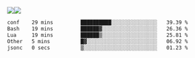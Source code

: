 <div style="display: flex; flex-direction: row;">
<img style="height: auto; width: auto;" class="img" src="https://raw.githubusercontent.com/blazepp/github-stats/master/generated/overview.svg#gh-dark-mode-only" />
<img style="height: auto; width: auto;" class="img" src="https://raw.githubusercontent.com/blazepp/github-stats/master/generated/languages.svg#gh-dark-mode-only" />
</div>

<div style="display: flex; flex-direction: row;">
<!--START_SECTION:waka-->

```txt
conf    29 mins         ██████████░░░░░░░░░░░░░░░   39.39 %
Bash    19 mins         ██████▓░░░░░░░░░░░░░░░░░░   26.36 %
Lua     19 mins         ██████▒░░░░░░░░░░░░░░░░░░   25.81 %
Other   5 mins          █▓░░░░░░░░░░░░░░░░░░░░░░░   06.92 %
jsonc   0 secs          ▒░░░░░░░░░░░░░░░░░░░░░░░░   01.23 %
```

<!--END_SECTION:waka-->
</div>
